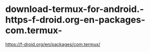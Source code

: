 # download-termux-for-android.-https-f-droid.org-en-packages-com.termux-
https://f-droid.org/en/packages/com.termux/
